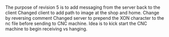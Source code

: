 The purpose of revision 5 is to add messaging from the server back to the client
Changed client to add path to image at the shop and home.  Change by reversing comment
Changed server to prepend the XON character to the nc file before sending to CNC machine.  Idea is to kick start the CNC machine to begin receiving vs hanging.
